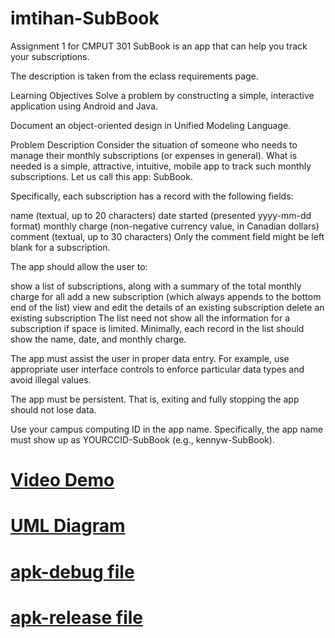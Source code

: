 # imtihan-SubBook
Assignment 1 for CMPUT 301 
SubBook is an app that can help you track your subscriptions.

The description is taken from the eclass requirements page.

Learning Objectives
Solve a problem by constructing a simple, interactive application using Android and Java.

Document an object-oriented design in Unified Modeling Language.

Problem Description
Consider the situation of someone who needs to manage their monthly subscriptions (or expenses in general). What is needed is a simple, attractive, intuitive, mobile app to track such monthly subscriptions. Let us call this app: SubBook.

Specifically, each subscription has a record with the following fields:

name (textual, up to 20 characters)
date started (presented yyyy-mm-dd format)
monthly charge (non-negative currency value, in Canadian dollars)
comment (textual, up to 30 characters)
Only the comment field might be left blank for a subscription.

The app should allow the user to:

show a list of subscriptions, along with a summary of the total monthly charge for all
add a new subscription (which always appends to the bottom end of the list)
view and edit the details of an existing subscription
delete an existing subscription
The list need not show all the information for a subscription if space is limited. Minimally, each record in the list should show the name, date, and monthly charge.

The app must assist the user in proper data entry. For example, use appropriate user interface controls to enforce particular data types and avoid illegal values.

The app must be persistent. That is, exiting and fully stopping the app should not lose data.

Use your campus computing ID in the app name. Specifically, the app name must show up as YOURCCID-SubBook (e.g., kennyw-SubBook).


# [Video Demo](https://www.youtube.com/watch?v=E7M_OLgLe9I&t=3s) 

# [UML Diagram](https://github.com/imtihan/imtihan-SubBook/blob/master/doc/UML_imtihan_SubBook.PNG)

# [apk-debug file](https://github.com/imtihan/imtihan-SubBook/tree/master/app/build/outputs/apk/debug)

# [apk-release file](https://github.com/imtihan/imtihan-SubBook/tree/master/app/release)


